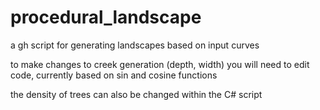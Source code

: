 # procedural_landscape
a gh script for generating landscapes based on input curves

to make changes to creek generation (depth, width) you will need to edit code, currently based on sin and cosine functions

the density of trees can also be changed within the C# script
